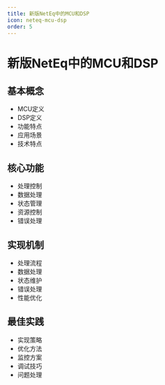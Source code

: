 ```yaml
---
title: 新版NetEq中的MCU和DSP
icon: neteq-mcu-dsp
order: 5
---
```


# 新版NetEq中的MCU和DSP

## 基本概念
- MCU定义
- DSP定义
- 功能特点
- 应用场景
- 技术特点

## 核心功能
- 处理控制
- 数据处理
- 状态管理
- 资源控制
- 错误处理

## 实现机制
- 处理流程
- 数据处理
- 状态维护
- 错误处理
- 性能优化

## 最佳实践
- 实现策略
- 优化方法
- 监控方案
- 调试技巧
- 问题处理
